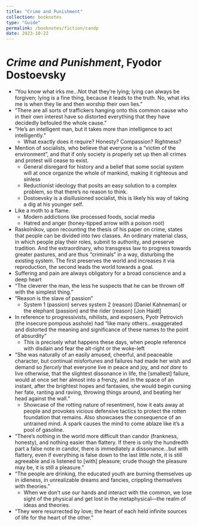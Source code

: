 ```yaml
---
title: "Crime and Punishment"
collection: booknotes
type: "Guide"
permalink: /booknotes/fiction/candp
date: 2023-10-22
---
```


# *Crime and Punishment*, Fyodor Dostoevsky
*	“You know what irks me…Not that they’re lying; lying can always be forgiven; lying is a fine thing, because it leads to the truth. No, what irks me is when they lie and then worship their own lies.”
*	“There are all sorts of traffickers hanging onto this common cause who in their own interest have so distorted everything that they have decidedly befouled the whole cause.”
*	“He’s an intelligent man, but it takes more than intelligence to act intelligently.”
    * What exactly does it require? Honesty? Compassion? Rightness?
*	Mention of socialists, who believe that everyone is a “victim of the environment”, and that if only society is properly set up then all crimes and protest will cease to exist.
    * General disregard for history and a belief that some social system will at once organize the whole of mankind, making it righteous and sinless
    * Reductionist ideology that posits an easy solution to a complex problem, so that there’s no reason to think.
    * Dostoevsky is a disillusioned socialist, this is likely his way of taking a dig at his younger self.
*	Like a moth to a flame.
     * Modern addictions like processed foods, social media
    * Hatred and anger (honey-tipped arrow with a poison root)
*	Raskolnikov, upon recounting the thesis of his paper on crime, states that people can be divided into two classes. An ordinary material class, in which people play their roles, submit to authority, and preserve tradition. And the extraordinary, who transgress law to progress towards greater pastures, and are thus “criminals” in a way, disturbing the existing system. The first preserves the world and increases it via reproduction, the second leads the world towards a goal.
*	Suffering and pain are always obligatory for a broad conscience and a deep heart
*	“The cleverer the man, the less he suspects that he can be thrown off with the simplest thing.”
*	“Reason is the slave of passion”
    * System 1 (passion) serves system 2 (reason) [Daniel Kahneman] or the elephant (passion) and the rider (reason) [Jon Haidt]
*	In reference to progressivists, nihilists, and exposers, Pyotr Petrovich (the insecure pompous asshole) had “like many others…exaggerated and distorted the meaning and significance of these names to the point of absurdity”
    * This is precisely what happens these days, when people reference with disdain and fear the alt-right or the woke-left
*	“She was naturally of an easily amused, cheerful, and peaceable character, but continual misfortunes and failures had made her wish and demand so *fiercely* that everyone live in peace and joy, and *not dare* to live otherwise, that the slightest dissonance in life, the [smallest] failure, would at once set her almost into a frenzy, and in the space of an instant, after the brightest hopes and fantasies, she would begin cursing her fate, ranting and raving, throwing things around, and beating her head against the wall.”
    * Showcase of the rotting nature of resentment, how it eats away at people and provokes vicious defensive tactics to protect the rotten foundation that remains. Also showcases the consequence of an untrained mind. A spark causes the mind to come ablaze like it’s a pool of gasoline.
*	“There’s nothing in the world more difficult than candor (frankness, honesty), and nothing easier than flattery. If there is only the hundredth part a false note in candor, there is immediately a dissonance…but with flattery, even if everything is false down to the last little note, it is still agreeable and is listened to [with] pleasure; crude though the pleasure may be, it is still a pleasure.”
*	“The people are drinking, the educated youth are burning themselves up in idleness, in unrealizable dreams and fancies, crippling themselves with theories.”
    * When we don’t use our hands and interact with the common, we lose sight of the physical and get lost in the metaphysical—the realm of ideas and theories.
*	“They were resurrected by love; the heart of each held infinite sources of life for the heart of the other.”
